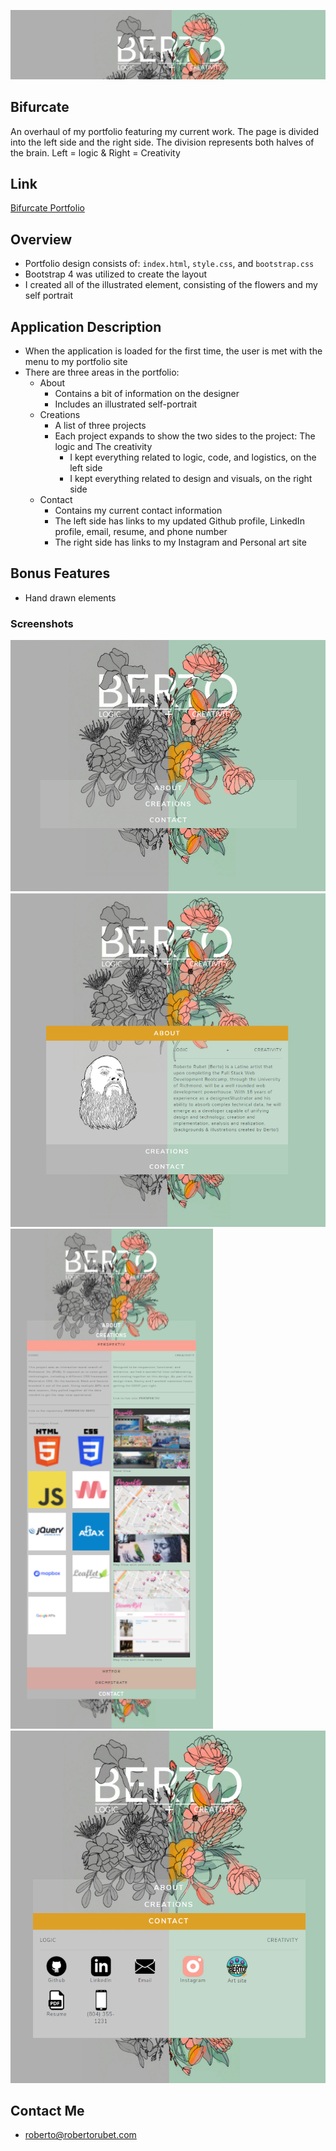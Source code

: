 ![head image](https://github.com/Bertodemus/Bifurcate/blob/main/assets/images/headerImage.png)<br>
## Bifurcate
An overhaul of my portfolio featuring my current work. The page is divided into the left side and the right side. The division represents both halves of the brain.
Left = logic & Right = Creativity

## Link
[Bifurcate Portfolio](https://bertodemus.github.io/Bifurcate/)

## Overview

* Portfolio design consists of: `index.html`, `style.css`, and `bootstrap.css`
* Bootstrap 4 was utilized to create the layout
* I created all of the illustrated element, consisting of the flowers and my self portrait

## Application Description

* When the application is loaded for the first time, the user is met with the menu to my portfolio site
* There are three areas in the portfolio:
    * About
        * Contains a bit of information on the designer
        * Includes an illustrated self-portrait
    * Creations
        * A list of three projects
        * Each project expands to show the two sides to the project: The logic and The creativity
          * I kept everything related to logic, code, and logistics, on the left side
          * I kept everything related to design and visuals, on the right side
    * Contact
        * Contains my current contact information
        * The left side has links to my updated Github profile, LinkedIn profile, email, resume, and phone number
        * The right side has links to my Instagram and Personal art site

## Bonus Features

* Hand drawn elements

### Screenshots

<img src="https://github.com/Bertodemus/Bifurcate/blob/main/assets/images/mainView.png" width="600">
<img src="https://github.com/Bertodemus/Bifurcate/blob/main/assets/images/aboutView.png" width="600">
<img src="https://github.com/Bertodemus/Bifurcate/blob/main/assets/images/portView.png" height="800">
<img src="https://github.com/Bertodemus/Bifurcate/blob/main/assets/images/contactView.png" width="600">

## Contact Me

* roberto@robertorubet.com
